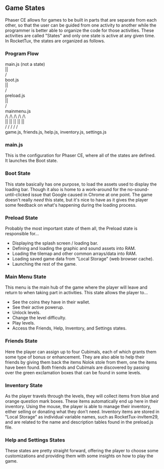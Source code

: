 ## Game States

Phaser CE allows for games to be built in parts that are separate from each other, so that the user can be guided from one activity to another while the programmer is better able to organize the code for those activities. These activities are called "States" and only one state is active at any given time. In RocketTux, the states are organized as follows.  


### Program Flow

main.js (not a state)  
 ||  
 \/  
boot.js  
 ||  
 \/  
preload.js  
 ||  
 \/  
mainmenu.js  
 /\ /\ /\ /\ /\  
 || || || || ||  
 \/ \/ \/ \/ \/  
game.js, friends.js, help.js, inventory.js, settings.js  


### main.js
This is the configuration for Phaser CE, where all of the states are defined. It launches the Boot state.  


### Boot State

This state basically has one purpose, to load the assets used to display the loading bar. Though it also is home to a work-around for the no-sound-until-clicked issue that Google caused in Chrome at one point. The game doesn't really _need_ this state, but it's nice to have as it gives the player some feedback on what's happening during the loading process.  


### Preload State

Probably the most important state of them all, the Preload state is responsible for...

- Displaying the splash screen / loading bar.
- Defining and loading the graphic and sound assets into RAM.
- Loading the tilemap and other common arrays/data into RAM.
- Loading saved game data from "Local Storage" (web browser cache).
- Launching the rest of the game.


### Main Menu State

This menu is the main hub of the game where the player will leave and return to when taking part in activities. This state allows the player to...

- See the coins they have in their wallet.
- See their active powerup.
- Unlock levels.
- Change the level difficulty.
- Play levels.
- Access the Friends, Help, Inventory, and Settings states.


### Friends State

Here the player can assign up to four Cubimals, each of which grants them some type of bonus or enhancement. They are also able to help their friends by giving them back the items Nolok stole from them, one the items have been found. Both friends and Cubimals are discovered by passing over the green exclamation boxes that can be found in some levels.  


### Inventory State

As the player travels through the levels, they will collect items from blue and orange question mark boxes. These items automatically end up here in their inventory. Using the mouse, the player is able to manage their inventory, either selling or donating what they don't need. Inventory items are stored in "Local Storage" as individual variable names, such as RocketTux-invItem29, and are related to the name and description tables found in the preload.js file.  


###  Help and Settings States

These states are pretty straight forward, offering the player to choose some customizations and providing them with some insights on how to play the game.